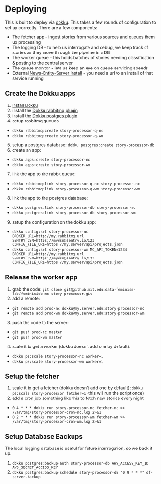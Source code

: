 Deploying
=========

This is built to deploy via [dokku](http://dokku.viewdocs.io/dokku/). This takes a few rounds of configuration to set up
correctly. There are a few components:
* The fetcher app - ingest stories from various sources and queues them up processing
* The logging DB - to help us interrogate and debug, we keep track of stories as they move through the pipeline in a DB
* The worker queue - this holds batches of stories needing classification & posting to the central server
* The queue monitor - lets us keep an eye on queue servicing speeds
* External [News-Entity-Server install](https://github.com/dataculturegroup/news-entity-server) - you need a url to an install of that service running

Create the Dokku apps
---------------------

1. [install Dokku](http://dokku.viewdocs.io/dokku/getting-started/installation/)
2. install the [Dokku rabbitmq plugin](https://github.com/dokku/dokku-rabbitmq)
3. install the [Dokku postgres plugin](https://github.com/dokku/dokku-postgres)
4. setup rabbitmq queues:
  * `dokku rabbitmq:create story-processor-q-nc`
  * `dokku rabbitmq:create story-processor-q-wm`
5. setup a postgres database: `dokku postgres:create story-processor-db`
6. create an app:
  * `dokku apps:create story-processor-nc`
  * `dokku apps:create story-processor-wm`
7. link the app to the rabbit queue:
  * `dokku rabbitmq:link story-processor-q-nc story-processor-nc`
  * `dokku rabbitmq:link story-processor-q-wm story-processor-wm`
8. link the app to the postgres database:
  * `dokku postgres:link story-processor-db story-processor-nc`
  * `dokku postgres:link story-processor-db story-processor-wm`
9. setup the configuration on the dokku app:
  * `dokku config:set story-processor-nc BROKER_URL=http://my.rabbitmq.url SENTRY_DSN=https://mydsn@sentry.io/123 CONFIG_FILE_URL=https://my.server/api/projects.json`
  * `dokku config:set story-processor-wm MC_API_TOKEN=1234 BROKER_URL=http://my.rabbitmq.url SENTRY_DSN=https://mydsn@sentry.io/123 CONFIG_FILE_URL=https://my.server/api/projects.json`

Release the worker app
----------------------

1. grab the code: `git clone git@github.mit.edu:data-feminism-lab/feminicide-mc-story-processor.git`
2. add a remote:
  * `git remote add prod-nc dokku@my.server.edu:story-processor-nc`
  * `git remote add prod-wm dokku@my.server.edu:story-processor-wm`
3. push the code to the server:
  * `git push prod-nc master`
  * `git push prod-wm master`
4. scale it to get a worker (dokku doesn't add one by default):
  * `dokku ps:scale story-processor-nc worker=1`
  * `dokku ps:scale story-processor-wm worker=1`

Setup the fetcher
-----------------

1. scale it to get a fetcher (dokku doesn't add one by default): `dokku ps:scale story-processor fetcher=1` (this will run the script once)
2. add a cron job something like this to fetch new stories every night
  * `0 4 * * * dokku run story-processor-nc fetcher-nc >> /var/tmp/story-processor-cron-nc.log 2>&1`
  * `0 2 * * * dokku run story-processor-wm fetcher-wm >> /var/tmp/story-processor-cron-wm.log 2>&1`

Setup Database Backups
----------------------

The local logging database is useful for future interrogation, so we back it up.

1. `dokku postgres:backup-auth story-processor-db AWS_ACCESS_KEY_ID AWS_SECRET_ACCESS_KEY`
2. `dokku postgres:backup-schedule story-processor-db "0 9 * * *" df-server-backup`
